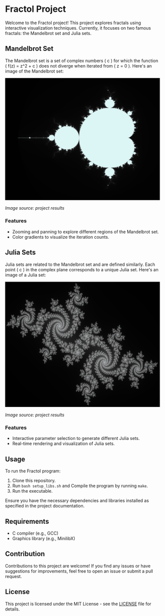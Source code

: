 # Fractol Project

Welcome to the Fractol project! This project explores fractals using interactive visualization techniques. Currently, it focuses on two famous fractals: the Mandelbrot set and Julia sets.

## Mandelbrot Set

The Mandelbrot set is a set of complex numbers \( c \) for which the function \( f(z) = z^2 + c \) does not diverge when iterated from \( z = 0 \). Here's an image of the Mandelbrot set:

![Mandelbrot Set](results/m.png)

*Image source: project results*

### Features
- Zooming and panning to explore different regions of the Mandelbrot set.
- Color gradients to visualize the iteration counts.

## Julia Sets

Julia sets are related to the Mandelbrot set and are defined similarly. Each point \( c \) in the complex plane corresponds to a unique Julia set. Here's an image of a Julia set:

![Mandelbrot Set](results/j.png)

*Image source: project results*

### Features
- Interactive parameter selection to generate different Julia sets.
- Real-time rendering and visualization of Julia sets.

## Usage

To run the Fractol program:

1. Clone this repository.
2. Run `bash setup_libs.sh` and Compile the program by running `make`.
3. Run the executable.

Ensure you have the necessary dependencies and libraries installed as specified in the project documentation.

## Requirements

- C compiler (e.g., GCC)
- Graphics library (e.g., MinilibX)

## Contribution

Contributions to this project are welcome! If you find any issues or have suggestions for improvements, feel free to open an issue or submit a pull request.

## License

This project is licensed under the MIT License - see the [LICENSE](LICENSE) file for details.
